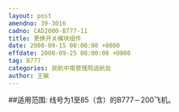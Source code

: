 ```yaml
---
layout: post
amendno: 39-3016
cadno: CAD2000-B777-11
title: 更换开关模块组件
date: 2000-09-15 00:00:00 +0800
effdate: 2000-09-25 00:00:00 +0800
tag: B777
categories: 民航中南管理局适航处
author: 王敏
---
```


##适用范围:
线号为1至85（含）的B777－200飞机。

